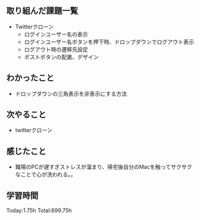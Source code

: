 ## 取り組んだ課題一覧
- Twitterクローン
  - ログインユーザー名の表示
  - ログインユーザー名ボタンを押下時、ドロップダウンでログアウト表示
  - ログアウト時の遷移先設定
  - ポストボタンの配置、デザイン    

## わかったこと
- ドロップダウンの三角表示を非表示にする方法

## 次やること
- twitterクローン　

## 感じたこと
- 職場のPCが遅すぎストレスが溜まり、帰宅後自分のMacを触ってサクサクなことで心が洗われる。。
  
## 学習時間
Today:1.75h
Total:699.75h